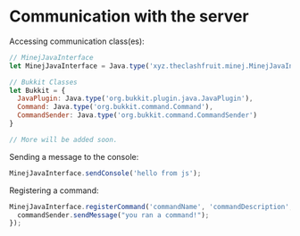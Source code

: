 # Communication with the server

Accessing communication class(es):
```js
// MinejJavaInterface
let MinejJavaInterface = Java.type('xyz.theclashfruit.minej.MinejJavaInterface');

// Bukkit Classes
let Bukkit = {
  JavaPlugin: Java.type('org.bukkit.plugin.java.JavaPlugin'),
  Command: Java.type('org.bukkit.command.Command'),
  CommandSender: Java.type('org.bukkit.command.CommandSender')
}

// More will be added soon.
```

Sending a message to the console:
```js
MinejJavaInterface.sendConsole('hello from js');
```

Registering a command:
```js
MinejJavaInterface.registerCommand('commandName', 'commandDescription', 'command.permission', [ 'commandAlias' ], (commandSender, s, strings) => {
  commandSender.sendMessage("you ran a command!");
});
```

